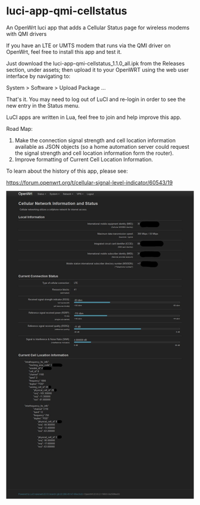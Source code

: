 # luci-app-qmi-cellstatus
An OpenWrt luci app that adds a Cellular Status page for wireless modems with QMI drivers

If you have an LTE or UMTS modem that runs via the QMI driver on OpenWrt, feel free to install this app and test it.

Just download the luci-app-qmi-cellstatus_1.1.0_all.ipk from the Releases section, under assets; then upload it to your OpenWRT using the web user interface by navigating to:

System > Software > Upload Package ...

That's it. You may need to log out of LuCI and re-login in order to see the new entry in the Status menu.

LuCI apps are written in Lua, feel free to join and help improve this app.

Road Map:

1. Make the connection signal strength and cell location information available as JSON objects (so a home automation server could request the signal strength and cell location information form the router).
2. Improve formatting of Current Cell Location Information.

To learn about the history of this app, please see:

https://forum.openwrt.org/t/cellular-signal-level-indicator/60543/19

![Screenshot](luci-app-qmi-cellstatus-screenshot-2.jpg)